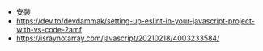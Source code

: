 * 安裝
* https://dev.to/devdammak/setting-up-eslint-in-your-javascript-project-with-vs-code-2amf
* https://israynotarray.com/javascript/20210218/4003233584/
